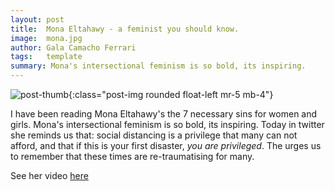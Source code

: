 ```yaml
---
layout: post
title:  Mona Eltahawy - a feminist you should know. 
image:  mona.jpg
author: Gala Camacho Ferrari
tags:   template
summary: Mona's intersectional feminism is so bold, its inspiring.
---
```


![post-thumb]({{site.baseurl}}/assets/images/thoughts/mona.jpg){:class="post-img rounded float-left mr-5 mb-4"}

I have been reading Mona Eltahawy's the 7 necessary sins for women and girls. Mona's intersectional feminism is so bold, its inspiring. Today in twitter she reminds us that: social distancing is a privilege that many can not afford, and that if this is your first disaster, _you are privileged_. The urges us to remember that these times are re-traumatising for many.

See her video [here](https://twitter.com/monaeltahawy/status/1242238307259555840?s=20)